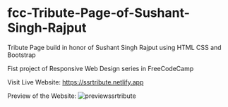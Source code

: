 # fcc-Tribute-Page-of-Sushant-Singh-Rajput
Tribute Page build in honor of Sushant Singh Rajput using HTML CSS and Bootstrap

Fist project of Responsive Web Design series in FreeCodeCamp

Visit Live Website: https://ssrtribute.netlify.app

Preview of the Website:
![previewssrtribute](https://user-images.githubusercontent.com/42992097/114304595-a91d5600-9af1-11eb-8e0a-0b86ac470b85.png)
